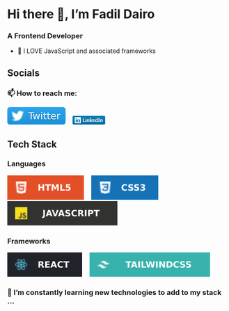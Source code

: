 #  Hi there 👋, I’m Fadil Dairo

### **A Frontend Developer**
- 👀 I LOVE JavaScript and associated frameworks

## **Socials**
### 📫 How to reach me:<br>
[![This is a Twitter image](/twitter.svg)](https://twitter.com/FadilDairo_)&nbsp; &nbsp;
[![This is a LinkedIn image](/linkedin.png)](https://www.linkedin.com/in/fadil-dairo-656328140/)

## **Tech Stack**

### Languages
![This is a HTML image](html.svg)&nbsp; &nbsp;
![This is a CSS3 image](css3.svg)&nbsp; &nbsp;
![This is a JavaScript image](javascript.svg)

### Frameworks
![This is a React image](react.svg)&nbsp; &nbsp;
![This is a Tailwindcss image](tailwindcss.svg)

### 🌱 I’m constantly learning new technologies to add to my stack ...




<!---
fadildairo/fadildairo is a ✨ special ✨ repository because its `README.md` (this file) appears on your GitHub profile.
You can click the Preview link to take a look at your changes.
--->
